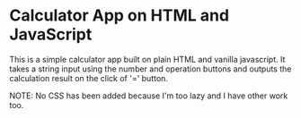 # Calculator App on HTML and JavaScript

This is a simple calculator app built on plain HTML and vanilla javascript. It takes a string input using the number and operation buttons and outputs the calculation result on the click of '=' button.

NOTE: No CSS has been added because I'm too lazy and I have other work too.
